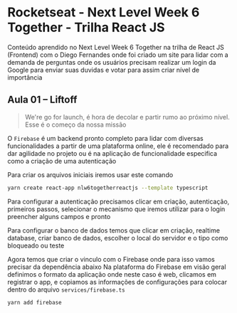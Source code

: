 # Rocketseat - Next Level Week 6 Together - Trilha React JS
Conteúdo aprendido no Next Level Week 6 Together na trilha de React JS (Frontend) com o Diego Fernandes onde foi criado um site para lidar com a demanda de perguntas onde os usuários precisam realizar um login da Google para enviar suas duvidas e votar para assim criar nível de importância

## Aula 01 – Liftoff
>We're go for launch, é hora de decolar e partir rumo ao próximo nível. Esse é o começo da nossa missão

O `Firebase` é um backend pronto completo para lidar com diversas funcionalidades a partir de uma plataforma online, ele é recomendado para dar agilidade no projeto ou é na aplicação de funcionalidade especifica como a criação de uma autenticação

Para criar os arquivos iniciais iremos usar este comando
```bash
yarn create react-app nlw6togetherreactjs --template typescript
```

Para configurar a autenticação precisamos clicar em criação, autenticação, primeiros passos, selecionar o mecanismo que iremos utilizar para o login preencher alguns campos e pronto

Para configurar o banco de dados temos que clicar em criação, realtime database, criar banco de dados, escolher o local do servidor e o tipo como bloqueado ou teste

Agora temos que criar o vinculo com o Firebase onde para isso vamos precisar da dependência abaixo
Na plataforma do Firebase em visão geral definimos o formato da aplicação onde neste caso é web, clicamos em registrar o app, e copiamos as informações de configurações para colocar dentro do arquivo `services/firebase.ts`
```bash
yarn add firebase
```
